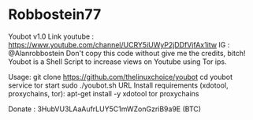 # Robbostein77
Youbot v1.0
Link youtube : https://www.youtube.com/channel/UCRY5iUWyP2jDDfVjfAx1itw
IG           : @Alanrobbostein
Don't copy this code without give me the credits, bitch!
Youbot is a Shell Script to increase views on Youtube using Tor ips.

Usage:
git clone https://github.com/thelinuxchoice/youbot
cd youbot
service tor start
sudo ./youbot.sh URL
Install requirements (xdotool, proxychains, tor):
apt-get install -y xdotool tor proxychains

Donate : 3HubVU3LAaAufrLUY5C1mWZonGzriB9a9E (BTC)
